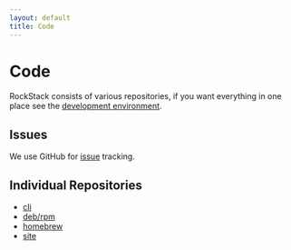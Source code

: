 ```yaml
---
layout: default
title: Code
---
```


# Code

RockStack consists of various repositories, if you want everything in one place
see the [development environment][dev].

## Issues

We use GitHub for [issue](https://github.com/rockstack/rock/issues) tracking.

## Individual Repositories

 * [cli](https://github.com/rockstack/rock)
 * [deb/rpm](https://github.com/rockstack/packages)
 * [homebrew](https://github.com/rockstack/homebrew-rock)
 * [site](https://github.com/rockstack/rockstack.github.com)

[dev]: https://github.com/rockstack/dev#readme
